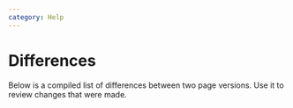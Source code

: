 ```yaml
---
category: Help
---
```


# Differences

Below is a compiled list of differences between two page versions. Use it to
review changes that were made.
